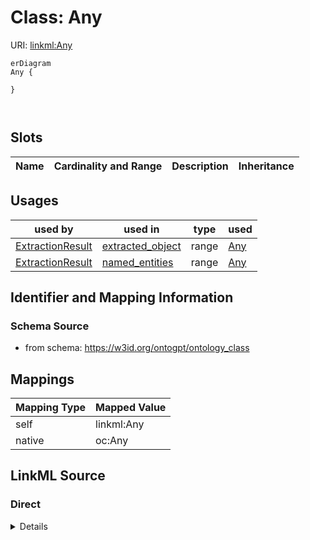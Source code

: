 # Class: Any



URI: [linkml:Any](https://w3id.org/linkml/Any)


```mermaid
erDiagram
Any {

}



```



<!-- no inheritance hierarchy -->


## Slots

| Name | Cardinality and Range | Description | Inheritance |
| ---  | --- | --- | --- |





## Usages

| used by | used in | type | used |
| ---  | --- | --- | --- |
| [ExtractionResult](ExtractionResult.md) | [extracted_object](extracted_object.md) | range | [Any](Any.md) |
| [ExtractionResult](ExtractionResult.md) | [named_entities](named_entities.md) | range | [Any](Any.md) |






## Identifier and Mapping Information







### Schema Source


* from schema: https://w3id.org/ontogpt/ontology_class





## Mappings

| Mapping Type | Mapped Value |
| ---  | ---  |
| self | linkml:Any |
| native | oc:Any |





## LinkML Source

<!-- TODO: investigate https://stackoverflow.com/questions/37606292/how-to-create-tabbed-code-blocks-in-mkdocs-or-sphinx -->

### Direct

<details>
```yaml
name: Any
from_schema: https://w3id.org/ontogpt/ontology_class
rank: 1000
class_uri: linkml:Any

```
</details>

### Induced

<details>
```yaml
name: Any
from_schema: https://w3id.org/ontogpt/ontology_class
rank: 1000
class_uri: linkml:Any

```
</details>